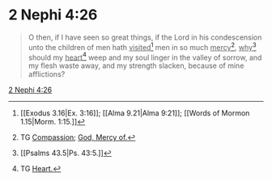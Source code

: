 # 2 Nephi 4:26

> O then, if I have seen so great things, if the Lord in his condescension unto the children of men hath <u>visited</u>[^a] men in so much <u>mercy</u>[^b], <u>why</u>[^c] should my <u>heart</u>[^d] weep and my soul linger in the valley of sorrow, and my flesh waste away, and my strength slacken, because of mine afflictions?

[2 Nephi 4:26](https://www.churchofjesuschrist.org/study/scriptures/bofm/2-ne/4?lang=eng&id=p26#p26)


[^a]: [[Exodus 3.16|Ex. 3:16]]; [[Alma 9.21|Alma 9:21]]; [[Words of Mormon 1.15|Morm. 1:15.]]
[^b]: TG [Compassion](https://www.churchofjesuschrist.org/study/scriptures/tg/compassion?lang=eng); [God, Mercy of.](https://www.churchofjesuschrist.org/study/scriptures/tg/god-mercy-of?lang=eng)
[^c]: [[Psalms 43.5|Ps. 43:5.]]
[^d]: TG [Heart.](https://www.churchofjesuschrist.org/study/scriptures/tg/heart?lang=eng)
